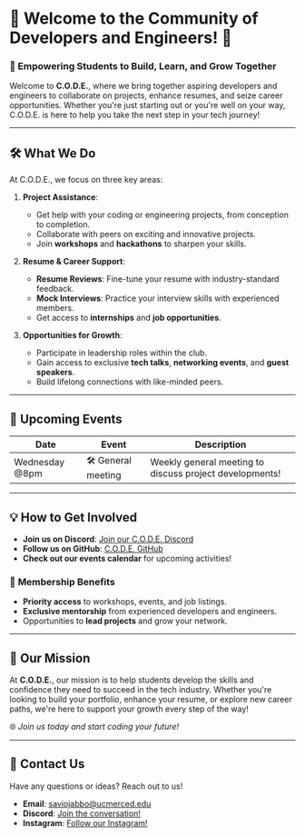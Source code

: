 # 🌟 Welcome to the Community of Developers and Engineers! 🌟

### 🚀 Empowering Students to Build, Learn, and Grow Together

Welcome to **C.O.D.E.**, where we bring together aspiring developers and engineers to collaborate on projects, enhance resumes, and seize career opportunities. Whether you're just starting out or you're well on your way, C.O.D.E. is here to help you take the next step in your tech journey!

---

## 🛠️ **What We Do**

At C.O.D.E., we focus on three key areas:

1. **Project Assistance**:  
   - Get help with your coding or engineering projects, from conception to completion.
   - Collaborate with peers on exciting and innovative projects.  
   - Join **workshops** and **hackathons** to sharpen your skills.

2. **Resume & Career Support**:  
   - **Resume Reviews**: Fine-tune your resume with industry-standard feedback.  
   - **Mock Interviews**: Practice your interview skills with experienced members.  
   - Get access to **internships** and **job opportunities**.

3. **Opportunities for Growth**:  
   - Participate in leadership roles within the club.  
   - Gain access to exclusive **tech talks**, **networking events**, and **guest speakers**.  
   - Build lifelong connections with like-minded peers.

---

## 📅 **Upcoming Events**

| **Date**    | **Event**                         | **Description**                                        |
| ----------- | --------------------------------- | ------------------------------------------------------ |
| Wednesday @8pm    | 🛠️ General meeting               | Weekly general meeting to discuss project developments!  |
---

## 💡 **How to Get Involved**

- **Join us on Discord**: [Join our C.O.D.E. Discord](https://discord.gg/your-invite-link)  
- **Follow us on GitHub**: [C.O.D.E. GitHub](https://github.com/your-club-github)  
- **Check out our events calendar** for upcoming activities!

### 👥 **Membership Benefits**
- **Priority access** to workshops, events, and job listings.
- **Exclusive mentorship** from experienced developers and engineers.
- Opportunities to **lead projects** and grow your network.

---

## 🎯 **Our Mission**

At **C.O.D.E.**, our mission is to help students develop the skills and confidence they need to succeed in the tech industry. Whether you're looking to build your portfolio, enhance your resume, or explore new career paths, we're here to support your growth every step of the way!

🌐 _Join us today and start coding your future!_

---

## 📩 **Contact Us**

Have any questions or ideas? Reach out to us!

- **Email**: saviojabbo@ucmerced.edu  
- **Discord**: [Join the conversation!](https://discord.gg/your-invite-link)  
- **Instagram**: [Follow our Instagram!](https://www.instagram.com/ucm.code/)

